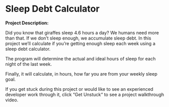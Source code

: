 # Sleep Debt Calculator

**Project Description:**

Did you know that giraffes sleep 4.6 hours a day? We humans need more than that. If we don’t sleep enough, we accumulate sleep debt. In this project we’ll calculate if you’re getting enough sleep each week using a sleep debt calculator.

The program will determine the actual and ideal hours of sleep for each night of the last week.

Finally, it will calculate, in hours, how far you are from your weekly sleep goal.

If you get stuck during this project or would like to see an experienced developer work through it, click “Get Unstuck“ to see a project walkthrough video.
